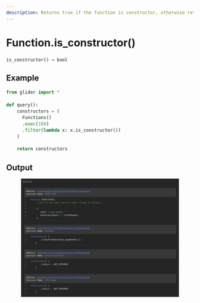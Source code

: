 ```yaml
---
description: Returns true if the function is constructor, otherwise returns false.
---
```


# Function.is\_constructor()

`is_constructor() → bool`

## Example

```python
from glider import *

def query():
    constructors = (
      Functions()
      .exec(100)
      .filter(lambda x: x.is_constructor())
    )

    return constructors
```

## Output

<figure><img src="../../../.gitbook/assets/image (2) (1) (1) (1) (1) (1) (1) (1) (1) (1) (1) (1) (1) (1) (1) (1) (1) (1) (1) (1).png" alt=""><figcaption></figcaption></figure>

